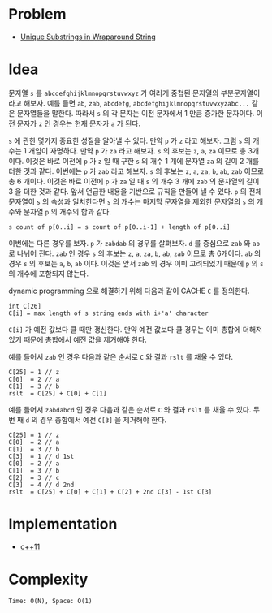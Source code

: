 # Problem

* [Unique Substrings in Wraparound String](https://leetcode.com/problems/unique-substrings-in-wraparound-string/)

# Idea

문자열 `s` 를 `abcdefghijklmnopqrstuvwxyz` 가 여러개 중첩된 문자열의 부분문자열이라고
해보자. 예를 들면
`ab`, `zab`, `abcdefg`, `abcdefghijklmnopqrstuvwxyzabc...` 같은
문자열들을 말한다. 따라서 `s` 의 각 문자는 이전 문자에서 1 만큼 증가한 문자이다. 
이전 문자가 `z` 인 경우는 현재 문자가 `a` 가 된다.

`s` 에 관한 몇가지 중요한 성질을 알아낼 수 있다. 만약 `p` 가 `z` 라고
해보자. 그럼 `s` 의 개수는 1 개임이 자명하다. 만약 `p` 가 `za` 라고
해보자. `s` 의 후보는 `z`, `a`, `za` 이므로 총 3개이다.  이것은 바로
이전에 `p` 가 `z` 일 때 구한 `s` 의 개수 1 개에 문자열 `za` 의 길이 2
개를 더한 것과 같다. 이번에는 `p` 가 `zab` 라고 해보자. `s` 의 후보는
`z`, `a`, `za`, `b`, `ab`, `zab` 이므로 총 6 개이다. 이것은 바로
이전에 `p` 가 `za` 일 때 `s` 의 개수 3 개에 `zab` 의 문자열의 길이 3
을 더한 것과 같다. 앞서 언급한 내용을 기반으로 규칙을 만들어 낼 수 있다.
`p` 의 전체 문자열이 `s` 의 속성과 일치한다면 `s` 의 개수는 마지막
문자열을 제외한 문자열의 `s` 의 개수와 문자열 `p` 의 개수의 합과 같다.

```
s count of p[0..i] = s count of p[0..i-1] + length of p[0..i]
```

이번에는 다른 경우를 보자. `p` 가 `zabdab` 의 경우를 살펴보자. 
`d` 를 중심으로 `zab` 와 `ab` 로 나뉘어 진다. `zab` 인 경우
`s` 의 후보는 `z`, `a`, `za`, `b`, `ab`, `zab` 이므로 총 6개이다.
`ab` 의 경우 `s` 의 후보는 `a`, `b`, `ab` 이다. 이것은 앞서
`zab` 의 경우 이미 고려되었기 때문에 `p` 의 `s` 의 개수에 포함되지 않는다.

dynamic programming 으로 해결하기 위해 다음과 같이 CACHE `C` 를 정의한다. 

```
int C[26]
C[i] = max length of s string ends with i+'a' character
```

`C[i]` 가 예전 값보다 클 때만 갱신한다. 만약 예전 값보다 클 경우는 이미 총합에 더해져 있기 때문에 총합에서 예전 값을 제거해야 한다. 

예를 들어서 `zab` 인 경우 다음과 같은 순서로 `C` 와 결과 `rslt` 를 채울 수 있다. 

```
C[25] = 1 // z
C[0]  = 2 // a
C[1]  = 3 // b
rslt  = C[25] + C[0] + C[1]
```

예를 들어서 `zabdabcd` 인 경우 다음과 같은 순서로 `C` 와 결과 `rslt` 를 채울 수 있다. 두번 째 `d` 의 경우 총합에서 예전 `C[3]` 을 제거해야 한다.

```
C[25] = 1 // z
C[0]  = 2 // a
C[1]  = 3 // b
C[3]  = 1 // d 1st
C[0]  = 2 // a
C[1]  = 3 // b
C[2]  = 3 // c
C[3]  = 4 // d 2nd
rslt  = C[25] + C[0] + C[1] + C[2] + 2nd C[3] - 1st C[3]
```

# Implementation

* [c++11](a.cpp)

# Complexity

```
Time: O(N), Space: O(1)
```
